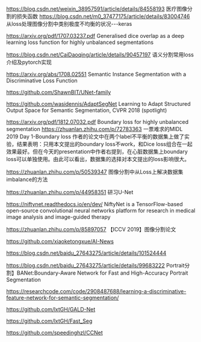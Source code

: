 https://blog.csdn.net/weixin_38957591/article/details/84558193 医疗图像分割的损失函数
https://blog.csdn.net/m0_37477175/article/details/83004746 从loss处理图像分割中类别极度不均衡的状况---keras

https://arxiv.org/pdf/1707.03237.pdf  Generalised dice overlap as a deep learning loss function for highly unbalanced segmentations

https://blog.csdn.net/CaiDaoqing/article/details/90457197 语义分割常用loss介绍及pytorch实现

https://arxiv.org/abs/1708.02551 Semantic Instance Segmentation with a Discriminative Loss Function

https://github.com/ShawnBIT/UNet-family


https://github.com/wasidennis/AdaptSegNet  Learning to Adapt Structured Output Space for Semantic Segmentation, CVPR 2018 (spotlight)

https://arxiv.org/pdf/1812.07032.pdf  Boundary loss for highly unbalanced segmentation
https://zhuanlan.zhihu.com/p/72783363 一票难求的MIDL 2019 Day 1-Boundary loss
作者的论文中在两个label不平衡的数据集上做了实验，结果表明：只用本文提出的boundary loss不work，和Dice loss组合在一起效果最好。但在今天的presentation中作者右提到，在心脏数据集上boundary loss可以单独使用。由此可以看出，数据集的选择对本文提出的loss影响很大。

https://zhuanlan.zhihu.com/p/50539347 图像分割中从Loss上解决数据集imbalance的方法

https://zhuanlan.zhihu.com/p/44958351 研习U-Net

https://niftynet.readthedocs.io/en/dev/  NiftyNet is a TensorFlow-based open-source convolutional neural networks platform for research in medical image analysis and image-guided therapy


https://zhuanlan.zhihu.com/p/85897057  【ICCV 2019】图像分割论文

https://github.com/xiaoketongxue/AI-News

https://blog.csdn.net/baidu_27643275/article/details/101524444 

https://blog.csdn.net/baidu_27643275/article/details/99683222 Portrait分割】BANet:Boundary-Aware Network for Fast and High-Accuracy Portrait Segmentation

https://researchcode.com/code/2908487688/learning-a-discriminative-feature-network-for-semantic-segmentation/

https://github.com/lxtGH/GALD-Net

https://github.com/lxtGH/Fast_Seg

https://github.com/speedinghzl/CCNet
